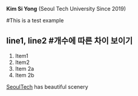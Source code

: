 **Kim Si Yong** (Seoul Tech University Since 2019)

#This is a test example
## line1, line2 #개수에 따른 차이 보이기

1. Item1
1. Item2
  1. Item 2a
  1. Item 2b
  
  [SeoulTech](https://seoultech.ac.kr/) has beautiful scenery

